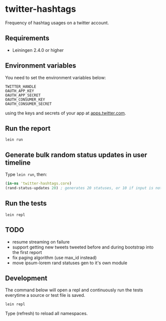 # twitter-hashtags
Frequency of hashtag usages on a twitter account.

## Requirements

- Leiningen 2.4.0 or higher

## Environment variables
You need to set the environment variables below: 

    TWITTER_HANDLE
    OAUTH_APP_KEY
    OAUTH_APP_SECRET
    OAUTH_CONSUMER_KEY
    OAUTH_CONSUMER_SECRET

using the keys and secrets of your app at [apps.twitter.com](https://apps.twitter.com).

## Run the report

    lein run

## Generate bulk random status updates in user timeline

Type `lein run`, then:

```clojure
(in-ns 'twitter-hashtags.core)
(rand-status-updates 20) ; generates 20 statuses, or 10 if input is not provided
```

## Run the tests

    lein repl

## TODO

- resume streaming on failure
- support getting new tweets tweeted before and during bootstrap into the first report
- fix paging algorithm (use max_id instead)
- move ipsum-lorem rand statuses gen to it's own module

## Development
The command below will open a repl and continuously run the tests everytime
a source or test file is saved.

    lein repl

Type (refresh) to reload all namespaces.
